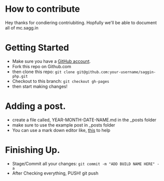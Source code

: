 # How to contribute
Hey thanks for condiering contriubiting. Hopfully we'll be able to document all of mc.sagg.in

# Getting Started

 * Make sure you have a [GitHub account](https://github.com/join).
 * Fork this repo on Github.com
 * then clone this repo:
    `git clone git@github.com:your-username/saggin-php.git`
 * Checkout to this branch:
    `git checkout gh-pages`
 * then start making changes!

# Adding a post.
 * create a file called, YEAR-MONTH-DATE-NAME.md in the _posts folder
 * make sure to use the example post in _posts folder
 * You can use a mark down editor like, [this](https://stackedit.io/app) to help

# Finishing Up.

 * Stage/Commit all your changes:
    `git commit -m "ADD BUILD NAME HERE" -a`
 * After Checking everything, PUSH! git push